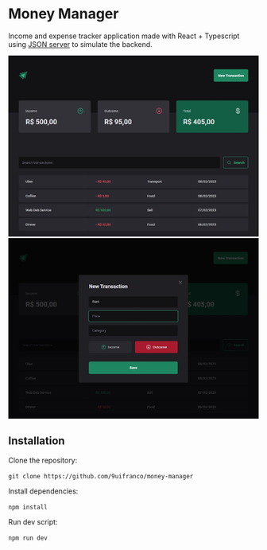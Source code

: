# Money Manager

Income and expense tracker application made with React + Typescript using [JSON server](https://www.npmjs.com/package/json-server) to simulate the backend.

![](src/demo-1.jpg)
![](src/demo-2.jpg)

## Installation

Clone the repository:

`
git clone https://github.com/9uifranco/money-manager
`

Install dependencies:

`
npm install
`

Run dev script:

`
npm run dev
`
